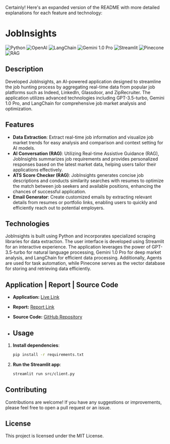 Certainly! Here's an expanded version of the README with more detailed explanations for each feature and technology:

# JobInsights

![Python](https://img.shields.io/badge/python-v3.11.3-blue)
![OpenAI](https://img.shields.io/badge/OpenAI-v3.5-blue)
![LangChain](https://img.shields.io/badge/LangChain-Icon-green)
![Gemini 1.0 Pro](https://img.shields.io/badge/Gemini%201.0%20Pro-blue)
![Streamlit](https://img.shields.io/badge/streamlit-v1.0.0-green)
![Pinecone](https://img.shields.io/badge/Pinecone-Icon-green)
![RAG](https://img.shields.io/badge/RAG-Icon-green)

## Description
Developed JobInsights, an AI-powered application designed to streamline the job hunting process by aggregating real-time data from popular job platforms such as Indeed, LinkedIn, Glassdoor, and ZipRecruiter. The application utilizes advanced technologies including GPT-3.5-turbo, Gemini 1.0 Pro, and LangChain for comprehensive job market analysis and optimization.

## Features
- **Data Extraction**: Extract real-time job information and visualize job market trends for easy analysis and comparison and context setting for AI models.
- **AI Conversation (RAG)**: Utilizing Real-time Assistive Guidance (RAG), JobInsights summarizes job requirements and provides personalized responses based on the latest market data, helping users tailor their applications effectively.
- **ATS Score Checker (RAG)**: JobInsights generates concise job descriptions and conducts similarity searches with resumes to optimize the match between job seekers and available positions, enhancing the chances of successful application.
- **Email Generator**: Create customized emails by extracting relevant details from resumes or portfolio links, enabling users to quickly and efficiently reach out to potential employers.

## Technologies
JobInsights is built using Python and incorporates specialized scraping libraries for data extraction. The user interface is developed using Streamlit for an interactive experience. The application leverages the power of GPT-3.5-turbo for natural language processing, Gemini 1.0 Pro for deep market analysis, and LangChain for efficient data processing. Additionally, Agents are used for task automation, while Pinecone serves as the vector database for storing and retrieving data efficiently.

## Application | Report | Source Code

- **Application:** [Live Link](#)
- **Report:** [Report Link](#)
- **Source Code:** [GitHub Repository](#)

- ## Usage

1. **Install dependencies**:

   ```bash
   pip install -r requirements.txt
   ```

2. **Run the Streamlit app**:

   ```bash
   streamlit run src/client.py
   ```

## Contributing

Contributions are welcome! If you have any suggestions or improvements, please feel free to open a pull request or an issue.

## License

This project is licensed under the MIT License.
